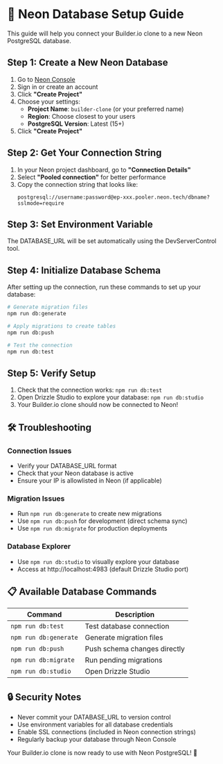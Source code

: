 # 🚀 Neon Database Setup Guide

This guide will help you connect your Builder.io clone to a new Neon PostgreSQL database.

## Step 1: Create a New Neon Database

1. Go to [Neon Console](https://console.neon.tech/)
2. Sign in or create an account
3. Click **"Create Project"**
4. Choose your settings:
   - **Project Name**: `builder-clone` (or your preferred name)
   - **Region**: Choose closest to your users
   - **PostgreSQL Version**: Latest (15+)
5. Click **"Create Project"**

## Step 2: Get Your Connection String

1. In your Neon project dashboard, go to **"Connection Details"**
2. Select **"Pooled connection"** for better performance
3. Copy the connection string that looks like:
   ```
   postgresql://username:password@ep-xxx.pooler.neon.tech/dbname?sslmode=require
   ```

## Step 3: Set Environment Variable

The DATABASE_URL will be set automatically using the DevServerControl tool.

## Step 4: Initialize Database Schema

After setting up the connection, run these commands to set up your database:

```bash
# Generate migration files
npm run db:generate

# Apply migrations to create tables
npm run db:push

# Test the connection
npm run db:test
```

## Step 5: Verify Setup

1. Check that the connection works: `npm run db:test`
2. Open Drizzle Studio to explore your database: `npm run db:studio`
3. Your Builder.io clone should now be connected to Neon!

## 🛠️ Troubleshooting

### Connection Issues
- Verify your DATABASE_URL format
- Check that your Neon database is active
- Ensure your IP is allowlisted in Neon (if applicable)

### Migration Issues
- Run `npm run db:generate` to create new migrations
- Use `npm run db:push` for development (direct schema sync)
- Use `npm run db:migrate` for production deployments

### Database Explorer
- Use `npm run db:studio` to visually explore your database
- Access at http://localhost:4983 (default Drizzle Studio port)

## 📋 Available Database Commands

| Command | Description |
|---------|-------------|
| `npm run db:test` | Test database connection |
| `npm run db:generate` | Generate migration files |
| `npm run db:push` | Push schema changes directly |
| `npm run db:migrate` | Run pending migrations |
| `npm run db:studio` | Open Drizzle Studio |

## 🔒 Security Notes

- Never commit your DATABASE_URL to version control
- Use environment variables for all database credentials
- Enable SSL connections (included in Neon connection strings)
- Regularly backup your database through Neon Console

Your Builder.io clone is now ready to use with Neon PostgreSQL! 🎉
